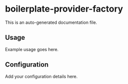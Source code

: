 # boilerplate-provider-factory

This is an auto-generated documentation file.

## Usage

Example usage goes here.

## Configuration

Add your configuration details here.